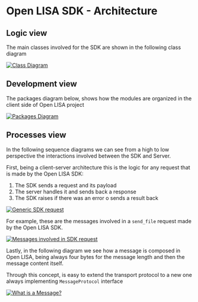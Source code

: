# Open LISA SDK - Architecture

## Logic view

The main classes involved for the SDK are shown in the following class diagram

[![Class Diagram](https://tinyurl.com/2dv383pr)](https://tinyurl.com/2dv383pr)<!--![Class Diagram](./class_diagram.puml)-->

## Development view

The packages diagram below, shows how the modules are organized in the client side of Open LISA project

[![Packages Diagram](https://tinyurl.com/2nv6s7d2)](https://tinyurl.com/2nv6s7d2)<!--![Packages Diagram](./packages_diagram.puml)-->

## Processes view

In the following sequence diagrams we can see from a high to low perspective the interactions involved between the SDK and Server.

First, being a client-server architecture this is the logic for any request that is made by the Open LISA SDK:

1. The SDK sends a request and its payload
2. The server handles it and sends back a response
3. The SDK raises if there was an error o sends a result back

[![Generic SDK request](https://tinyurl.com/2kgpca8j)](https://tinyurl.com/2kgpca8j)<!--![Generic SDK request](./sequence_diagram_high_level_sdk_request.puml)-->

For example, these are the messages involved in a `send_file` request made by the Open LISA SDK.

[![Messages involved in SDK request](https://tinyurl.com/2nyq62xk)](https://tinyurl.com/2nyq62xk)<!--![Messages involved in SDK request](./sequence_diagram_messages_in_request.puml)-->

Lastly, in the following diagram we see how a message is composed in Open LISA, being always four bytes for the message length and then the message content itself.

Through this concept, is easy to extend the transport protocol to a new one always implementing `MessageProtocol` interface

[![What is a Message?](https://tinyurl.com/2hb5gnt9)](https://tinyurl.com/2hb5gnt9)<!--![What is a Message?](./sequence_diagram_what_is_a_message.puml)-->
